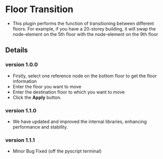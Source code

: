 # Floor Transition

- This plugin performs the function of transitioning between different floors. For example, if you have a 20-storey building, it will swap the node-element on the 5th floor with the node-element on the 9th floor

## Details

### version 1.0.0

- Firstly, select one reference node on the bottom floor to get the floor information
- Enter the floor you want to move
- Enter the destination floor to which you want to move
- Click the **Apply** button.

### version 1.1.0

- We have updated and improved the internal libraries, enhancing performance and stability.

### version 1.1.1

- Minor Bug Fixed (off the pyscript terminal)
